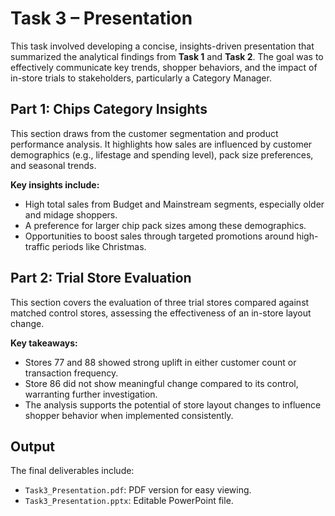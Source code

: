 # Task 3 – Presentation

This task involved developing a concise, insights-driven presentation that summarized the analytical findings from **Task 1** and **Task 2**. The goal was to effectively communicate key trends, shopper behaviors, and the impact of in-store trials to stakeholders, particularly a Category Manager.

## Part 1: Chips Category Insights

This section draws from the customer segmentation and product performance analysis. It highlights how sales are influenced by customer demographics (e.g., lifestage and spending level), pack size preferences, and seasonal trends.

**Key insights include:**
- High total sales from Budget and Mainstream segments, especially older and midage shoppers.
- A preference for larger chip pack sizes among these demographics.
- Opportunities to boost sales through targeted promotions around high-traffic periods like Christmas.

## Part 2: Trial Store Evaluation

This section covers the evaluation of three trial stores compared against matched control stores, assessing the effectiveness of an in-store layout change.

**Key takeaways:**
- Stores 77 and 88 showed strong uplift in either customer count or transaction frequency.
- Store 86 did not show meaningful change compared to its control, warranting further investigation.
- The analysis supports the potential of store layout changes to influence shopper behavior when implemented consistently.

## Output

The final deliverables include:
- `Task3_Presentation.pdf`: PDF version for easy viewing.
- `Task3_Presentation.pptx`: Editable PowerPoint file.


